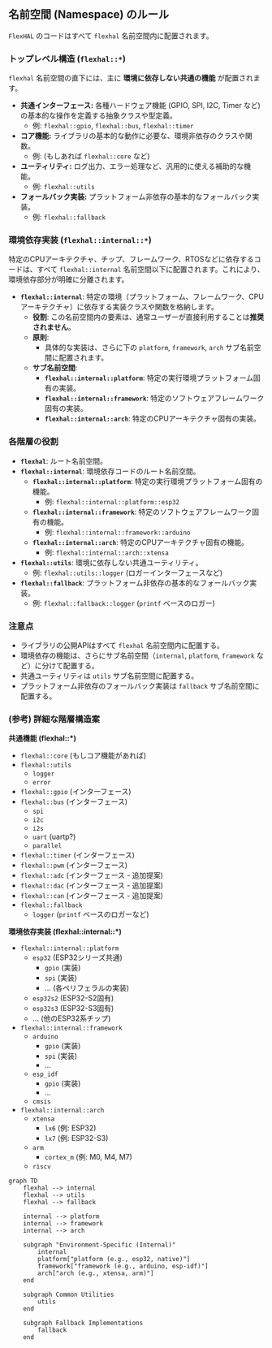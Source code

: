 ## 名前空間 (Namespace) のルール

`FlexHAL` のコードはすべて `flexhal` 名前空間内に配置されます。

### トップレベル構造 (`flexhal::*`)

`flexhal` 名前空間の直下には、主に **環境に依存しない共通の機能** が配置されます。

- **共通インターフェース:** 各種ハードウェア機能 (GPIO, SPI, I2C, Timer など) の基本的な操作を定義する抽象クラスや型定義。
    - 例: `flexhal::gpio`, `flexhal::bus`, `flexhal::timer`
- **コア機能:** ライブラリの基本的な動作に必要な、環境非依存のクラスや関数。
    - 例: (もしあれば `flexhal::core` など)
- **ユーティリティ:** ログ出力、エラー処理など、汎用的に使える補助的な機能。
    - 例: `flexhal::utils`
- **フォールバック実装:** プラットフォーム非依存の基本的なフォールバック実装。
    - 例: `flexhal::fallback`

### 環境依存実装 (`flexhal::internal::*`)

特定のCPUアーキテクチャ、チップ、フレームワーク、RTOSなどに依存するコードは、すべて `flexhal::internal` 名前空間以下に配置されます。これにより、環境依存部分が明確に分離されます。

- **`flexhal::internal`**: 特定の環境（プラットフォーム、フレームワーク、CPUアーキテクチャ）に依存する実装クラスや関数を格納します。
  - **役割**: この名前空間内の要素は、通常ユーザーが直接利用することは**推奨されません**。
  - **原則**:
    - 具体的な実装は、さらに下の `platform`, `framework`, `arch` サブ名前空間に配置されます。
  - **サブ名前空間**:
    - **`flexhal::internal::platform`**: 特定の実行環境プラットフォーム固有の実装。
    - **`flexhal::internal::framework`**: 特定のソフトウェアフレームワーク固有の実装。
    - **`flexhal::internal::arch`**: 特定のCPUアーキテクチャ固有の実装。

### 各階層の役割

- **`flexhal`**: ルート名前空間。
- **`flexhal::internal`**: 環境依存コードのルート名前空間。
  - **`flexhal::internal::platform`**: 特定の実行環境プラットフォーム固有の機能。
    - 例: `flexhal::internal::platform::esp32`
  - **`flexhal::internal::framework`**: 特定のソフトウェアフレームワーク固有の機能。
    - 例: `flexhal::internal::framework::arduino`
  - **`flexhal::internal::arch`**: 特定のCPUアーキテクチャ固有の機能。
    - 例: `flexhal::internal::arch::xtensa`
- **`flexhal::utils`**: 環境に依存しない共通ユーティリティ。
  - 例: `flexhal::utils::logger` (ロガーインターフェースなど)
- **`flexhal::fallback`**: プラットフォーム非依存の基本的なフォールバック実装。
  - 例: `flexhal::fallback::logger` (`printf` ベースのロガー)

### 注意点
- ライブラリの公開APIはすべて `flexhal` 名前空間内に配置する。
- 環境依存の機能は、さらにサブ名前空間（`internal`, `platform`, `framework` など）に分けて配置する。
- 共通ユーティリティは `utils` サブ名前空間に配置する。
- プラットフォーム非依存のフォールバック実装は `fallback` サブ名前空間に配置する。

### (参考) 詳細な階層構造案

**共通機能 (flexhal::*)**

- `flexhal::core` (もしコア機能があれば)
- `flexhal::utils`
  - `logger`
  - `error`
- `flexhal::gpio` (インターフェース)
- `flexhal::bus` (インターフェース)
  - `spi`
  - `i2c`
  - `i2s`
  - `uart` (uartp?)
  - `parallel`
- `flexhal::timer` (インターフェース)
- `flexhal::pwm` (インターフェース)
- `flexhal::adc` (インターフェース - 追加提案)
- `flexhal::dac` (インターフェース - 追加提案)
- `flexhal::can` (インターフェース - 追加提案)
- `flexhal::fallback`
  - `logger` (`printf` ベースのロガーなど)

**環境依存実装 (flexhal::internal::*)**

- `flexhal::internal::platform`
  - `esp32` (ESP32シリーズ共通)
    - `gpio` (実装)
    - `spi` (実装)
    - ... (各ペリフェラルの実装)
  - `esp32s2` (ESP32-S2固有)
  - `esp32s3` (ESP32-S3固有)
  - ... (他のESP32系チップ)
- `flexhal::internal::framework`
  - `arduino`
    - `gpio` (実装)
    - `spi` (実装)
    - ...
  - `esp_idf`
    - `gpio` (実装)
    - ...
  - `cmsis`
- `flexhal::internal::arch`
  - `xtensa`
    - `lx6` (例: ESP32)
    - `lx7` (例: ESP32-S3)
  - `arm`
    - `cortex_m` (例: M0, M4, M7)
  - `riscv`

```mermaid
graph TD
    flexhal --> internal
    flexhal --> utils
    flexhal --> fallback

    internal --> platform
    internal --> framework
    internal --> arch

    subgraph "Environment-Specific (Internal)"
        internal
        platform["platform (e.g., esp32, native)"]
        framework["framework (e.g., arduino, esp-idf)"]
        arch["arch (e.g., xtensa, arm)"]
    end

    subgraph Common Utilities
        utils
    end

    subgraph Fallback Implementations
        fallback
    end
```
